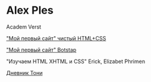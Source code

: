 # Alex Ples

Academ Verst

["Мой первый сайт" чистый HTML+CSS](https://alexples.github.io/million_html+css_clean/)

["Мой  первый сайт" Botstap](http://alexples.github.io/million_bootstap/)

"Изучаем HTML XHTML и CSS" Erick, Elizabet Phrimen

[Дневник Тони](http://alexplescreed.io/tony/)
